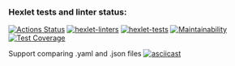 ### Hexlet tests and linter status:
[![Actions Status](https://github.com/Soulfull/frontend-project-lvl2/workflows/hexlet-check/badge.svg)](https://github.com/Soulfull/frontend-project-lvl2/actions)
[![hexlet-linters](https://github.com/Soulfull/frontend-project-lvl2/actions/workflows/hexlet-linters.yml/badge.svg)](https://github.com/Soulfull/frontend-project-lvl2/actions/workflows/hexlet-linters.yml)
[![hexlet-tests](https://github.com/Soulfull/frontend-project-lvl2/actions/workflows/hexlet-tests.yml/badge.svg)](https://github.com/Soulfull/frontend-project-lvl2/actions/workflows/hexlet-tests.yml)
[![Maintainability](https://api.codeclimate.com/v1/badges/9f0f5d8763c4989dda8f/maintainability)](https://codeclimate.com/github/Soulfull/frontend-project-lvl2/maintainability)
[![Test Coverage](https://api.codeclimate.com/v1/badges/9f0f5d8763c4989dda8f/test_coverage)](https://codeclimate.com/github/Soulfull/frontend-project-lvl2/test_coverage)

Support comparing .yaml and .json files
[![asciicast](https://asciinema.org/a/2n9ZldMsuvdrrXudYUqepIZvB.svg)](https://asciinema.org/a/2n9ZldMsuvdrrXudYUqepIZvB)